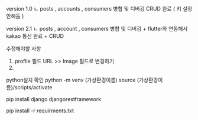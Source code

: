 version 1.0 
	ㄴ posts , accounts , consumers 병합 및 디버깅 
	  CRUD 완료 ( 키 설정 안해둠 )

version 2.1	
	ㄴ posts , account , consumers 병합 및 디버깅 + flutter와 연동해서 kakao 통신 완료 + CRUD




수정해야할 사항
1. profile 필드 URL >> Image 필드로 변경하기
2. 


python설치 확인
python -m venv (가상환경이름)
source (가상환경이름)/scripts/activate

pip install django djangorestframework

pip install -r requirments.txt